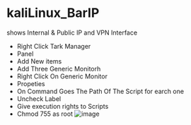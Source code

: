 # kaliLinux_BarIP
shows Internal & Public IP and VPN Interface 
- Right Click Tark Manager 
- Panel
- Add New items
- Add Three Generic Monitorh
- Right Click On Generic Monitor
- Propeties
- On Command Goes The Path Of The Script for earch one
- Uncheck Label
- Give execution rights to Scripts 
- Chmod 755 as root
![image](https://user-images.githubusercontent.com/83990324/207494636-7bc26394-15f2-4d3f-9741-4a1a9e1a76a7.png)
